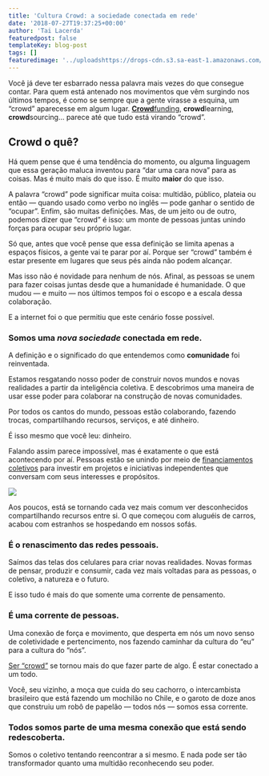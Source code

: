 ```yaml
---
title: 'Cultura Crowd: a sociedade conectada em rede'
date: '2018-07-27T19:37:25+00:00'
author: 'Tai Lacerda'
featuredpost: false
templateKey: blog-post
tags: []
featuredimage: '../uploadshttps://drops-cdn.s3.sa-east-1.amazonaws.com/drops-new/wp-content/uploads/2018/07/27194330/capa_drops_cultura_crowd-1-150x150.jpg'
---
```

<span style="font-weight: 400;">Você já deve ter esbarrado nessa palavra mais vezes do que consegue contar. Para quem está antenado nos movimentos que vêm surgindo nos últimos tempos, é como se sempre que a gente virasse a esquina, um “crowd” aparecesse em algum lugar. </span>[**Crowd**](https://descola.org/curso/crowdfunding)<span style="font-weight: 400;">[funding](https://descola.org/curso/crowdfunding), </span>**crowd**<span style="font-weight: 400;">learning, </span>**crowd**<span style="font-weight: 400;">sourcing… parece até que tudo está virando “crowd”.</span>

**Crowd o quê?**
----------------

<span style="font-weight: 400;">Há quem pense que é uma tendência do momento, ou alguma linguagem que essa geração maluca inventou para “dar uma cara nova” para as coisas. Mas é muito mais do que isso. É muito </span>**maior**<span style="font-weight: 400;"> do que isso. </span>

<span style="font-weight: 400;">A palavra “crowd” pode significar muita coisa: multidão, público, plateia ou então — quando usado como verbo no inglês — pode ganhar o sentido de “ocupar”. Enfim, são muitas definições. Mas, de um jeito ou de outro, podemos dizer que “crowd” é isso: um monte de pessoas juntas unindo forças para ocupar seu próprio lugar. </span>

<span style="font-weight: 400;">Só que, antes que você pense que essa definição se limita apenas a espaços físicos, a gente vai te parar por aí. Porque ser “crowd” também é estar presente em lugares que seus pés ainda não podem alcançar.</span>

<span style="font-weight: 400;">Mas isso não é novidade para nenhum de nós. Afinal, as pessoas se unem para fazer coisas juntas desde que a humanidade é humanidade. O que mudou — e muito — nos últimos tempos foi o escopo e a escala dessa colaboração.</span>

<span style="font-weight: 400;">E a internet foi o que permitiu que este cenário fosse possível. </span>

### **Somos uma** ***nova sociedade*** **conectada em rede.** 

<span style="font-weight: 400;">A definição e o significado do que entendemos como </span>**comunidade**<span style="font-weight: 400;"> foi reinventada.</span>

<span style="font-weight: 400;">Estamos resgatando nosso poder de construir novos mundos e novas realidades a partir da inteligência coletiva. E descobrimos uma maneira de usar esse poder para colaborar na construção de novas comunidades.</span>  
<script>(function(d,s,id){var js,fjs=d.getElementsByTagName(s)[0];if(d.getElementById(id))return;js=d.createElement(s);js.id=id;js.src='https://embed.playbuzz.com/sdk.js';fjs.parentNode.insertBefore(js,fjs);}(document,'script','playbuzz-sdk'));</script>

<div class="playbuzz" data-id="21f0d7a2-bbb8-4fd7-9aa6-e33139b7dbcd" data-show-info="false" data-show-share="false"></div><span style="font-weight: 400;">Por todos os cantos do mundo, pessoas estão colaborando, fazendo trocas, compartilhando recursos, serviços, e até dinheiro.</span>

<span style="font-weight: 400;">É isso mesmo que você leu: dinheiro.</span>

<span style="font-weight: 400;">Falando assim parece impossível, mas é exatamente o que está acontecendo por aí. Pessoas estão se unindo por meio de [financiamentos coletivos](https://descola.org/curso/crowdfunding) para investir em projetos e iniciativas independentes que conversam com seus interesses e propósitos. </span>

![](https://descola.org/drops/wp-content/uploads/2018/07/notas-1024x683.jpg)

<span style="font-weight: 400;">Aos poucos, está se tornando cada vez mais comum ver desconhecidos compartilhando recursos entre si. O que começou com aluguéis de carros, acabou com estranhos se hospedando em nossos sofás. </span>

### **É o renascimento das redes pessoais.** 

<span style="font-weight: 400;">Saímos das telas dos celulares para criar novas realidades. Novas formas de pensar, produzir e consumir, cada vez mais voltadas para as pessoas, o coletivo, a natureza e o futuro. </span>

<span style="font-weight: 400;">E isso tudo é mais do que somente uma corrente de pensamento. </span>

### **É uma corrente de pessoas.** 

<span style="font-weight: 400;">Uma conexão de força e movimento, que desperta em nós um novo senso de coletividade e pertencimento, nos fazendo caminhar da cultura do “eu” para a cultura do “nós”.</span>

<span style="font-weight: 400;">[Ser “crowd”](https://descola.org/curso/cultura-crowd) se tornou mais do que fazer parte de algo. É estar conectado a um todo. </span>

<span style="font-weight: 400;">Você, seu vizinho, a moça que cuida do seu cachorro, o intercambista brasileiro que está fazendo um mochilão no Chile, e o garoto de doze anos que construiu um robô de papelão — todos nós — somos essa corrente.</span>

### **Todos somos parte de uma mesma conexão que está sendo redescoberta.** 

<span style="font-weight: 400;">Somos o coletivo tentando reencontrar a si mesmo. E nada pode ser tão transformador quanto uma multidão reconhecendo seu poder. </span>

<script>(function(d,s,id){var js,fjs=d.getElementsByTagName(s)[0];if(d.getElementById(id))return;js=d.createElement(s);js.id=id;js.src='https://embed.playbuzz.com/sdk.js';fjs.parentNode.insertBefore(js,fjs);}(document,'script','playbuzz-sdk'));</script>

<div class="playbuzz" data-id="15b941a0-02e3-4853-bea9-479a9bf156de" data-show-info="false" data-show-share="false"></div>